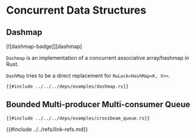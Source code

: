 # Concurrent Data Structures

## Dashmap

[![dashmap-badge]][dashmap]

`Dashmap` is an implementation of a concurrent associative array/hashmap in Rust.

`DashMap` tries to be a direct replacement for `RwLock<HashMap<K, V>>`.

```rust,editable,noplayground
{{#include ../../../deps/examples/dashmap.rs}}
```

## Bounded Multi-producer Multi-consumer Queue

```rust,editable,mdbook-runnable
{{#include ../../../deps/examples/crossbeam_queue.rs}}
```

{{#include ../../refs/link-refs.md}}
